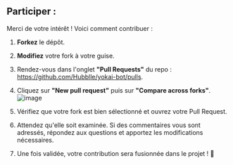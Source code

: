 ## Participer :
Merci de votre intérêt ! Voici comment contribuer :

1. **Forkez** le dépôt.
2. **Modifiez** votre fork à votre guise.
3. Rendez-vous dans l'onglet **"Pull Requests"** du repo : https://github.com/Hubblle/yokai-bot/pulls.
4. Cliquez sur **"New pull request"** puis sur **"Compare across forks"**.
![image](https://github.com/user-attachments/assets/ee7709eb-7410-4a74-9d9a-b6201031c359)

6. Vérifiez que votre fork est bien sélectionné et ouvrez votre Pull Request.
7. Attendez qu'elle soit examinée. Si des commentaires vous sont adressés, répondez aux questions et apportez les modifications nécessaires.
8. Une fois validée, votre contribution sera fusionnée dans le projet ! 🎉